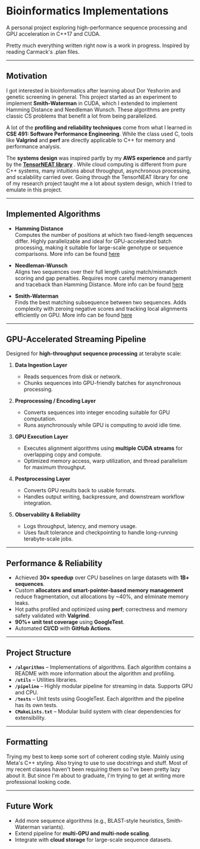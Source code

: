 # Bioinformatics Implementations

A personal project exploring high-performance sequence processing and GPU acceleration in C++17 and CUDA.

Pretty much everything written right now is a work in progress. Inspired by reading Carmack's .plan files.

---

## Motivation

I got interested in bioinformatics after learning about Dor Yeshorim and genetic screening in general. This project started as an experiment to implement **Smith-Waterman** in CUDA, which I extended to implement Hamming Distance and Needleman Wunsch. These algorithms are pretty classic CS problems that benefit a lot from being parallelized.

A lot of the **profiling and reliability techniques** come from what I learned in **CSE 491: Software Performance Engineering**. While the class used C, tools like **Valgrind** and **perf** are directly applicable to C++ for memory and performance analysis.

The **systems design** was inspired partly by my **AWS experience** and partly by the [**TensorNEAT library**](https://github.com/EMI-Group/tensorneat)
. While cloud computing is different from pure C++ systems, many intuitions about throughput, asynchronous processing, and scalability carried over. Going through the TensorNEAT library for one of my research project taught me a lot about system design, which I tried to emulate in this project.

---

## Implemented Algorithms

- **Hamming Distance**  
  Computes the number of positions at which two fixed-length sequences differ. Highly parallelizable and ideal for GPU-accelerated batch processing, making it suitable for large-scale genotype or sequence comparisons. More info can be found [here](https://en.wikipedia.org/wiki/Hamming_distance)

- **Needleman-Wunsch**  
  Aligns two sequences over their full length using match/mismatch scoring and gap penalties. Requires more careful memory management and traceback than Hamming Distance. More info can be found [here](https://en.wikipedia.org/wiki/Needleman%E2%80%93Wunsch_algorithm)

- **Smith-Waterman**  
  Finds the best matching subsequence between two sequences. Adds complexity with zeroing negative scores and tracking local alignments efficiently on GPU. More info can be found [here](https://en.wikipedia.org/wiki/Smith%E2%80%93Waterman_algorithm)

---

## GPU-Accelerated Streaming Pipeline

Designed for **high-throughput sequence processing** at terabyte scale:

1. **Data Ingestion Layer**  
   - Reads sequences from disk or network.  
   - Chunks sequences into GPU-friendly batches for asynchronous processing.

2. **Preprocessing / Encoding Layer**  
   - Converts sequences into integer encoding suitable for GPU computation.  
   - Runs asynchronously while GPU is computing to avoid idle time.

3. **GPU Execution Layer**  
   - Executes alignment algorithms using **multiple CUDA streams** for overlapping copy and compute.  
   - Optimized memory access, warp utilization, and thread parallelism for maximum throughput.

4. **Postprocessing Layer**  
   - Converts GPU results back to usable formats.  
   - Handles output writing, backpressure, and downstream workflow integration.

5. **Observability & Reliability**  
   - Logs throughput, latency, and memory usage.  
   - Uses fault tolerance and checkpointing to handle long-running terabyte-scale jobs.

---

## Performance & Reliability

- Achieved **30× speedup** over CPU baselines on large datasets with **1B+ sequences**.  
- Custom **allocators and smart-pointer-based memory management** reduce fragmentation, cut allocations by ~40%, and eliminate memory leaks.  
- Hot paths profiled and optimized using **perf**; correctness and memory safety validated with **Valgrind**.  
- **90%+ unit test coverage** using **GoogleTest**.  
- Automated **CI/CD** with **GitHub Actions**.

---

## Project Structure

- **`/algorithms`** – Implementations of algorithms. Each algorithm contains a README with more information about the algorithm and profiling.
- **`/utils`** – Utilities libraries.  
- **`/pipeline`** – Highly modular pipeline for streaming in data. Supports GPU and CPU.
- **`/tests`** – Unit tests using GoogleTest. Each algorithm and the pipeline has its own tests.
- **`CMakeLists.txt`** – Modular build system with clear dependencies for extensibility.

---

## Formatting

Trying my best to keep some sort of coherent coding style. Mainly using Meta's C++ styling. Also trying to use to use docstrings and stuff. Most of my recent classes haven't been requiring them so I've been pretty lazy about it. But since I'm about to graduate, I'm trying to get at writing more professional looking code.

---

## Future Work

- Add more sequence algorithms (e.g., BLAST-style heuristics, Smith-Waterman variants).  
- Extend pipeline for **multi-GPU and multi-node scaling**.
- Integrate with **cloud storage** for large-scale sequence datasets.
